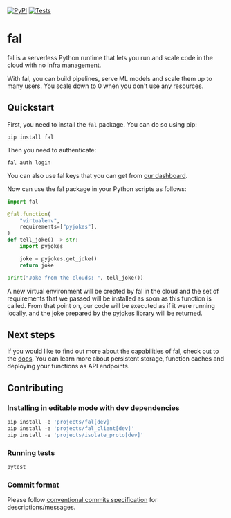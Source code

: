 [![PyPI](https://img.shields.io/pypi/v/fal.svg?logo=PyPI)](https://pypi.org/project/fal)
[![Tests](https://img.shields.io/github/actions/workflow/status/fal-ai/fal/integration_tests.yaml?label=Tests)](https://github.com/fal-ai/fal/actions)

# fal

fal is a serverless Python runtime that lets you run and scale code in the cloud with no infra management.

With fal, you can build pipelines, serve ML models and scale them up to many users. You scale down to 0 when you don't use any resources.

## Quickstart

First, you need to install the `fal` package. You can do so using pip:
```shell
pip install fal
```

Then you need to authenticate:
```shell
fal auth login
```

You can also use fal keys that you can get from [our dashboard](https://fal.ai/dashboard/keys).

Now can use the fal package in your Python scripts as follows:

```py
import fal

@fal.function(
    "virtualenv",
    requirements=["pyjokes"],
)
def tell_joke() -> str:
    import pyjokes

    joke = pyjokes.get_joke()
    return joke

print("Joke from the clouds: ", tell_joke())
```

A new virtual environment will be created by fal in the cloud and the set of requirements that we passed will be installed as soon as this function is called. From that point on, our code will be executed as if it were running locally, and the joke prepared by the pyjokes library will be returned.

## Next steps

If you would like to find out more about the capabilities of fal, check out to the [docs](https://fal.ai/docs). You can learn more about persistent storage, function caches and deploying your functions as API endpoints.

## Contributing

### Installing in editable mode with dev dependencies

```py
pip install -e 'projects/fal[dev]'
pip install -e 'projects/fal_client[dev]'
pip install -e 'projects/isolate_proto[dev]'
```

### Running tests

```py
pytest
```

### Commit format

Please follow [conventional commits specification](https://www.conventionalcommits.org/) for descriptions/messages.
